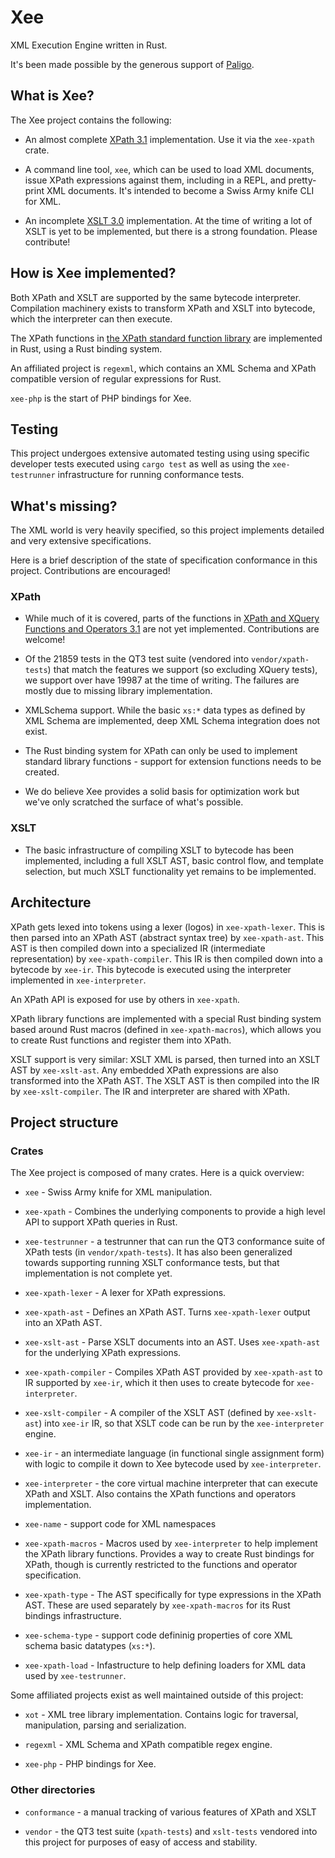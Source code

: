 # Xee

XML Execution Engine written in Rust.

It's been made possible by the generous support of
[Paligo](https://paligo.net/).

## What is Xee?

The Xee project contains the following:

- An almost complete [XPath 3.1](https://www.w3.org/TR/xpath-31/)
  implementation. Use it via the `xee-xpath` crate.

- A command line tool, `xee`, which can be used to load XML documents, issue
  XPath expressions against them, including in a REPL, and pretty-print XML
  documents. It's intended to become a Swiss Army knife CLI for XML.

- An incomplete [XSLT 3.0](https://www.w3.org/TR/xslt-30/) implementation. At
  the time of writing a lot of XSLT is yet to be implemented, but there is a
  strong foundation. Please contribute!

## How is Xee implemented?

Both XPath and XSLT are supported by the same bytecode interpreter. Compilation
machinery exists to transform XPath and XSLT into bytecode, which the
interpreter can then execute.

The XPath functions in [the XPath standard function library](https://www.w3.org/TR/xpath-functions-31/) are implemented in Rust, using a Rust binding system.

An affiliated project is `regexml`, which contains an XML Schema and XPath
compatible version of regular expressions for Rust. 

`xee-php` is the start of PHP bindings for Xee.

## Testing

This project undergoes extensive automated testing using using specific
developer tests executed using `cargo test` as well as using the
`xee-testrunner` infrastructure for running conformance tests.

## What's missing?

The XML world is very heavily specified, so this project implements detailed
and very extensive specifications.

Here is a brief description of the state of specification conformance in this
project. Contributions are encouraged!

### XPath

- While much of it is covered, parts of the functions in [XPath and XQuery
  Functions and Operators 3.1](https://www.w3.org/TR/xpath-functions-31/) are
  not yet implemented. Contributions are welcome!

- Of the 21859 tests in the QT3 test suite (vendored into `vendor/xpath-tests`)
  that match the features we support (so excluding XQuery tests), we support
  over have 19987 at the time of writing. The failures are mostly due to
  missing library implementation.

- XMLSchema support. While the basic `xs:*` data types as defined by XML Schema
  are implemented, deep XML Schema integration does not exist.

- The Rust binding system for XPath can only be used to implement standard
  library functions - support for extension functions needs to be created.

- We do believe Xee provides a solid basis for optimization work but we've only
  scratched the surface of what's possible.

### XSLT

- The basic infrastructure of compiling XSLT to bytecode has been implemented,
  including a full XSLT AST, basic control flow, and template selection, but
  much XSLT functionality yet remains to be implemented.

## Architecture

XPath gets lexed into tokens using a lexer (logos) in `xee-xpath-lexer`. This
is then parsed into an XPath AST (abstract syntax tree) by `xee-xpath-ast`.
This AST is then compiled down into a specialized IR (intermediate
representation) by `xee-xpath-compiler`. This IR is then compiled down into a
bytecode by `xee-ir`. This bytecode is executed using the interpreter
implemented in `xee-interpreter`.

An XPath API is exposed for use by others in `xee-xpath`.

XPath library functions are implemented with a special Rust binding system
based around Rust macros (defined in `xee-xpath-macros`), which allows you to
create Rust functions and register them into XPath.

XSLT support is very similar: XSLT XML is parsed, then turned into an XSLT AST
by `xee-xslt-ast`. Any embedded XPath expressions are also transformed into the
XPath AST. The XSLT AST is then compiled into the IR by `xee-xslt-compiler`.
The IR and interpreter are shared with XPath.

## Project structure

### Crates

The Xee project is composed of many crates. Here is a quick overview:

- `xee` - Swiss Army knife for XML manipulation.

- `xee-xpath` - Combines the underlying components to provide a high level API
  to support XPath queries in Rust.

- `xee-testrunner` - a testrunner that can run the QT3 conformance suite of
  XPath tests (in `vendor/xpath-tests`). It has also been generalized towards
  supporting running XSLT conformance tests, but that implementation is not
  complete yet.

- `xee-xpath-lexer` - A lexer for XPath expressions.

- `xee-xpath-ast` - Defines an XPath AST. Turns `xee-xpath-lexer` output into
  an XPath AST.

- `xee-xslt-ast` - Parse XSLT documents into an AST. Uses `xee-xpath-ast` for
  the underlying XPath expressions.

- `xee-xpath-compiler` - Compiles XPath AST provided by `xee-xpath-ast` to
  IR supported by `xee-ir`, which it then uses to create bytecode for
  `xee-interpreter`.

- `xee-xslt-compiler` - A compiler of the XSLT AST (defined by
  `xee-xslt-ast`) into `xee-ir` IR, so that XSLT code can be run by the
  `xee-interpreter` engine.

- `xee-ir` - an intermediate language (in functional single assignment form)
  with logic to compile it down to Xee bytecode used by `xee-interpreter`.

- `xee-interpreter` - the core virtual machine interpreter that can execute
  XPath and XSLT. Also contains the XPath functions and operators implementation.

- `xee-name` - support code for XML namespaces

- `xee-xpath-macros` - Macros used by `xee-interpreter` to help implement the
  XPath library functions. Provides a way to create Rust bindings for XPath,
  though is currently restricted to the functions and operator specification.

- `xee-xpath-type` - The AST specifically for type expressions in the XPath
  AST. These are used separately by `xee-xpath-macros` for its Rust bindings
  infrastructure.

- `xee-schema-type` - support code defininig properties of core XML schema
  basic datatypes (`xs:*`).

- `xee-xpath-load` - Infastructure to help defining loaders for XML data used
  by `xee-testrunner`.

Some affiliated projects exist as well maintained outside of this project:

- `xot` - XML tree library implementation. Contains logic for traversal,
  manipulation, parsing and serialization.

- `regexml` - XML Schema and XPath compatible regex engine.

- `xee-php` - PHP bindings for Xee.

### Other directories

- `conformance` - a manual tracking of various features of XPath and XSLT

- `vendor` - the QT3 test suite (`xpath-tests`) and `xslt-tests` vendored into
  this project for purposes of easy of access and stability.
